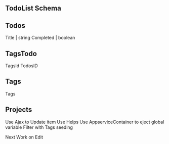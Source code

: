 ## TodoList Schema

## Todos

Title | string
Completed | boolean

## TagsTodo

TagsId
TodosID

## Tags

Tags

## Projects

Use Ajax to Update item
Use Helps
Use AppserviceContainer to eject global variable
Filter with Tags
seeding

Next Work on Edit
